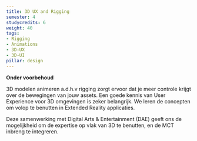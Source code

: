```yaml
---
title: 3D UX and Rigging
semester: 4
studycredits: 6
weight: 40
tags:
- Rigging
- Animations
- 3D-UX
- 3D-UI
pillar: design
---
```


**Onder voorbehoud**

3D modelen animeren a.d.h.v rigging zorgt ervoor dat je meer controle krijgt over de bewegingen van jouw assets.
Een goede kennis van User Experience voor 3D omgevingen is zeker belangrijk. We leren de concepten om volop te benutten in Extended Reality applicaties.

Deze samenwerking met Digital Arts & Entertainment (DAE) geeft ons de mogelijkheid om de expertise op vlak van 3D te benutten, en de MCT inbreng te integreren.
